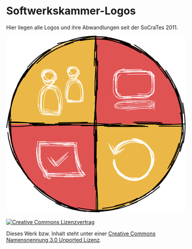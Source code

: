 # Softwerkskammer-Logos

Hier liegen alle Logos und ihre Abwandlungen seit der SoCraTes 2011.

![Softwerkskammer-Logo](Wappen%20ohne%20Text/Softwerkskammer.png)

[![Creative Commons Lizenzvertrag](http://i.creativecommons.org/l/by/3.0/88x31.png)](LICENSE.md)

Dieses Werk bzw. Inhalt steht unter einer [Creative Commons Namensnennung 3.0 Unported Lizenz](LICENSE.md).
